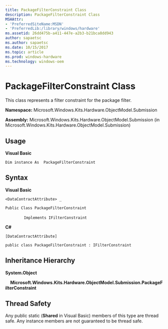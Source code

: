 ```yaml
---
title: PackageFilterConstraint Class
description: PackageFilterConstraint Class
MSHAttr:
- 'PreferredSiteName:MSDN'
- 'PreferredLib:/library/windows/hardware'
ms.assetid: 26dd475b-a411-447e-a2b3-b21bca8dd943
author: sapaetsc
ms.author: sapaetsc
ms.date: 10/15/2017
ms.topic: article
ms.prod: windows-hardware
ms.technology: windows-oem
---
```


# PackageFilterConstraint Class


This class represents a filter constraint for the package filter.

**Namespace:** Microsoft.Windows.Kits.Hardware.ObjectModel.Submission

**Assembly:** Microsoft.Windows.Kits.Hardware.ObjectModel.Submission (in Microsoft.Windows.Kits.Hardware.ObjectModel.Submission)

## <span id="Usage"></span><span id="usage"></span><span id="USAGE"></span>Usage


**Visual Basic**

`Dim instance As  PackageFilterConstraint`

## <span id="Syntax"></span><span id="syntax"></span><span id="SYNTAX"></span>Syntax


**Visual Basic**

`<DataContractAttribute> _`

`Public Class PackageFilterConstraint`

               `Implements IFilterConstraint`

**C#**

`[DataContractAttribute]`

`public class PackageFilterConstraint : IFilterConstraint`

## <span id="Inheritance_Hierarchy"></span><span id="inheritance_hierarchy"></span><span id="INHERITANCE_HIERARCHY"></span>Inheritance Hierarchy


**System.Object**

    **Microsoft.Windows.Kits.Hardware.ObjectModel.Submission.PackageFilterConstraint**

## <span id="Thread_Safety"></span><span id="thread_safety"></span><span id="THREAD_SAFETY"></span>Thread Safety


Any public static (**Shared** in Visual Basic) members of this type are thread safe. Any instance members are not guaranteed to be thread safe.

 

 






